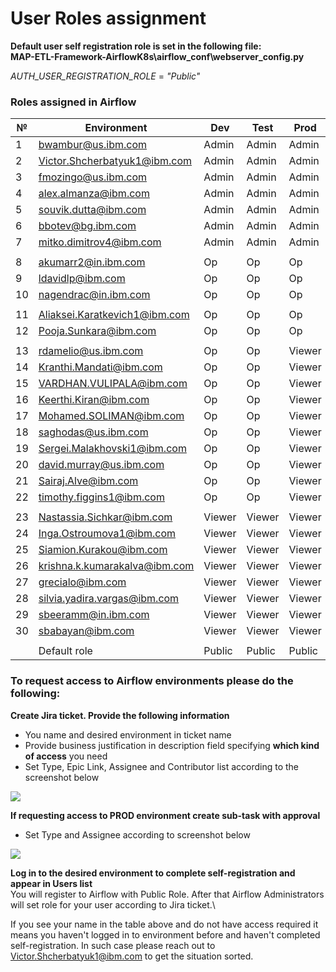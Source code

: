 # User Roles assignment

**Default user self registration role is set in the following file:**\
**MAP-ETL-Framework-AirflowK8s\airflow_conf\webserver_config.py**

_AUTH_USER_REGISTRATION_ROLE_ = _"Public"_

### Roles assigned in Airflow
| № | Environment |	Dev | Test | Prod |
| --- | --- | --- | --- | --- |
| 1 | bwambur@us.ibm.com | Admin | Admin | Admin |
| 2 | Victor.Shcherbatyuk1@ibm.com | Admin | Admin | Admin |
| 3 | fmozingo@us.ibm.com | Admin | Admin | Admin |
| 4 | alex.almanza@ibm.com | Admin | Admin | Admin |
| 5 | souvik.dutta@ibm.com | Admin | Admin | Admin |
| 6 | bbotev@bg.ibm.com | Admin | Admin | Admin |
| 7 | mitko.dimitrov4@ibm.com | Admin | Admin | Admin |
| | | | | |
| 8 | akumarr2@in.ibm.com | Op | Op | Op |
| 9 | ldavidlp@ibm.com | Op | Op | Op |
| 10 | nagendrac@in.ibm.com | Op | Op | Op |
| | | | | |
| 11 | Aliaksei.Karatkevich1@ibm.com | Op | Op | Op |
| 12 | Pooja.Sunkara@ibm.com | Op | Op | Op | 
| | | | | |
| 13 | rdamelio@us.ibm.com | Op | Op | Viewer |
| 14 | Kranthi.Mandati@ibm.com | Op | Op | Viewer |
| 15 | VARDHAN.VULIPALA@ibm.com | Op | Op | Viewer |
| 16 | Keerthi.Kiran@ibm.com | Op | Op | Viewer |
| 17 | Mohamed.SOLIMAN@ibm.com | Op | Op | Viewer |
| 18 | saghodas@us.ibm.com | Op | Op | Viewer |
| 19 | Sergei.Malakhovski1@ibm.com | Op | Op | Viewer |
| 20 | david.murray@us.ibm.com | Op | Op | Viewer |
| 21 | Sairaj.Alve@ibm.com | Op | Op | Viewer |
| 22 | timothy.figgins1@ibm.com | Op | Op | Viewer |
| | | | | |
| 23 | Nastassia.Sichkar@ibm.com | Viewer | Viewer | Viewer |
| 24 | Inga.Ostroumova1@ibm.com | Viewer | Viewer | Viewer |
| 25 | Siamion.Kurakou@ibm.com | Viewer | Viewer | Viewer |
| 26 | krishna.k.kumarakalva@ibm.com | Viewer | Viewer | Viewer |
| 27 | grecialo@ibm.com | Viewer | Viewer | Viewer |
| 28 | silvia.yadira.vargas@ibm.com | Viewer | Viewer | Viewer |
| 29 | sbeeramm@in.ibm.com | Viewer | Viewer | Viewer |
| 30 | sbabayan@ibm.com | Viewer | Viewer | Viewer |
| | | | | |
| | Default role | Public | Public | Public |

### To request access to Airflow environments please do the following:

**Create Jira ticket. Provide the following information**
- You name and desired environment in ticket name
- Provide business justification in description field specifying **which kind of access** you need
- Set Type, Epic Link, Assignee and Contributor list according to the screenshot below

<img src="https://github.ibm.com/CIO-MAP/MAP-ETL-Framework-AirflowK8s/blob/master/docs/pics/3_1.jpg">

**If requesting access to PROD environment create sub-task with approval**
- Set Type and Assignee according to screenshot below

<img src="https://github.ibm.com/CIO-MAP/MAP-ETL-Framework-AirflowK8s/blob/master/docs/pics/3_2.jpg">

**Log in to the desired environment to complete self-registration and appear in Users list**\
You will register to Airflow with Public Role. After that Airflow Administrators will set role for your user according to Jira ticket.\

If you see your name in the table above and do not have access required it means you haven't logged in to environment before and haven't completed self-registration. In such case please reach out to Victor.Shcherbatyuk1@ibm.com to get the situation sorted.
